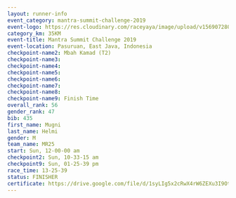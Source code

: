 ```yaml
---
layout: runner-info 
event_category: mantra-summit-challenge-2019 
event-logo: https://res.cloudinary.com/raceyaya/image/upload/v1569072809/logo/mantra-image_segrbx.jpg
category_km: 35KM 
event-title: Mantra Summit Challenge 2019 
event-location: Pasuruan, East Java, Indonesia 
checkpoint-name2: Mbah Kamad (T2) 
checkpoint-name3: 
checkpoint-name4: 
checkpoint-name5: 
checkpoint-name6: 
checkpoint-name7: 
checkpoint-name8: 
checkpoint-name9: Finish Time
overall_rank: 56
gender_rank: 47
bib: 435
first_name: Mugni
last_name: Helmi
gender: M
team_name: MR25
start: Sun, 12-00-00 am
checkpoint2: Sun, 10-33-15 am
checkpoint9: Sun, 01-25-39 pm
race_time: 13-25-39
status: FINISHER
certificate: https://drive.google.com/file/d/1syLIg5x2cRwX4rW6ZEXu3I9OtiLvMzY3/view?usp=sharing
---
```

